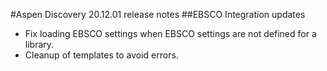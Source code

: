#Aspen Discovery 20.12.01 release notes
##EBSCO Integration updates
- Fix loading EBSCO settings when EBSCO settings are not defined for a library.
- Cleanup of templates to avoid errors.  